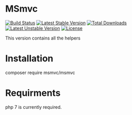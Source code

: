 # MSmvc
[![Build Status](https://travis-ci.org/GO2DESTROY/MSmvc.svg?branch=development)](https://travis-ci.org/GO2DESTROY/MSmvc)
[![Latest Stable Version](https://poser.pugx.org/msmvc/msmvc/v/stable)](https://packagist.org/packages/msmvc/msmvc) [![Total Downloads](https://poser.pugx.org/msmvc/msmvc/downloads)](https://packagist.org/packages/msmvc/msmvc) [![Latest Unstable Version](https://poser.pugx.org/msmvc/msmvc/v/unstable)](https://packagist.org/packages/msmvc/msmvc) [![License](https://poser.pugx.org/msmvc/msmvc/license)](https://packagist.org/packages/msmvc/msmvc)

This version contains all the helpers

# Installation
composer require msmvc/msmvc

# Requirments
php 7 is currently required.
